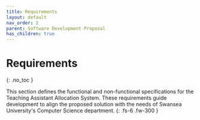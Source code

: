 ```yaml
---
title: Requirements
layout: default
nav_order: 2
parent: Software Development Proposal
has_children: true
---
```


# Requirements
{: .no_toc }

This section defines the functional and non-functional specifications for the Teaching Assistant Allocation System. These requirements guide development to align the proposed solution with the needs of Swansea University's Computer Science department.
{: .fs-6 .fw-300 }